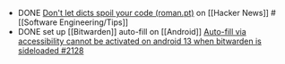 - DONE [Don't let dicts spoil your code (roman.pt)](https://news.ycombinator.com/item?id=41781855) on [[Hacker News]] #[[Software Engineering/Tips]]
- DONE set up [[Bitwarden]] auto-fill on [[Android]]
  [Auto-fill via accessibility cannot be activated on android 13 when bitwarden is sideloaded #2128](https://github.com/bitwarden/mobile/issues/2128#issuecomment-2179572985)